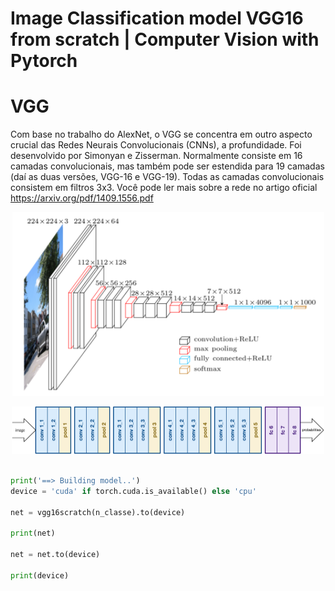 # Image Classification model VGG16 from scratch | Computer Vision with Pytorch

# VGG

Com base no trabalho do AlexNet, o VGG se concentra em outro aspecto crucial das Redes Neurais Convolucionais (CNNs), a profundidade. Foi desenvolvido por Simonyan e Zisserman. Normalmente consiste em 16 camadas convolucionais, mas também pode ser estendida para 19 camadas (daí as duas versões, VGG-16 e VGG-19). Todas as camadas convolucionais consistem em filtros 3x3. Você pode ler mais sobre a rede no artigo oficial https://arxiv.org/pdf/1409.1556.pdf

<p align="center">
<img src="./fig/ArchitectureVgg16.png" width="500px"></img>
</p>



<p align="center">
<img src="./fig/image-33.png" width="500px"></img>
</p>



```python

print('==> Building model..')
device = 'cuda' if torch.cuda.is_available() else 'cpu'

net = vgg16scratch(n_classe).to(device)

print(net)

net = net.to(device)

print(device)

```
